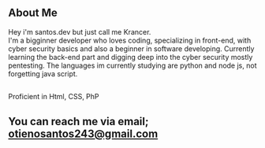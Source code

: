   ## About Me 
  Hey i'm santos.dev but just call me Krancer.        
  I'm a bigginner developer who loves coding, specializing in front-end, with cyber security basics and also a beginner in software developing.
  Currently learning the back-end part and digging deep into the cyber security mostly pentesting.
  The languages im currently studying are python and node js, not forgetting java script.
  ##
  Proficient in Html, CSS, PhP
  ## You can reach me via email; otienosantos243@gmail.com

    

